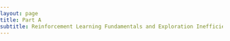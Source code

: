 ```yaml
---
layout: page
title: Part A  
subtitle: Reinforcement Learning Fundamentals and Exploration Inefficiency
---
```

<style type="text/css"> 
        html { 
            overflow: auto; 
        } 
          
        html, 
        body, 
        div, 
        iframe { 
            margin: 0px; 
            padding: 0px; 
            height: 100%; 
            border: none; 
        } 
          
        iframe { 
            display: block; 
            width: 100%; 
            border: none; 
            overflow-y: auto; 
            overflow-x: hidden; 
        } 
		
.content {
    top:65px;
    overflow: hidden;
    bottom: 0px;
    width: 100%;
    position: fixed;
}

.content > iframe {
    height: 100%;
    width : 100%;
} 
    </style> 
<div class="">
    <iframe id="inlineFrameExample" 
	frameborder="0" 
	marginheight="0" 
	marginwidth="0" 
	width="200%" 
	height="200%" 
	scrolling="auto"
    title="Inline Frame Example"
    src="/resources/code/partA/classic_explore.html"
    class="blah blah"
    >
</iframe>
</div>
